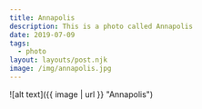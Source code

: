 ```yaml
---
title: Annapolis
description: This is a photo called Annapolis
date: 2019-07-09
tags:
  - photo
layout: layouts/post.njk
image: /img/annapolis.jpg
---
```


![alt text]({{ image | url }} "Annapolis")
